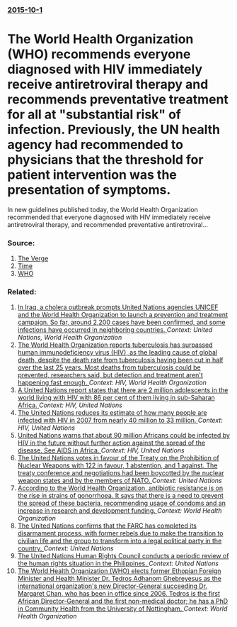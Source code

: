### [2015-10-1](/news/2015/10/1/index.md)

# The World Health Organization (WHO) recommends everyone diagnosed with HIV immediately receive antiretroviral therapy and recommends preventative treatment for all at "substantial risk" of infection. Previously, the UN health agency had recommended to physicians that the threshold for patient intervention was the presentation of symptoms. 

In new guidelines published today, the World Health Organization recommended that everyone diagnosed with HIV immediately receive antiretroviral therapy, and recommended preventative antiretroviral...


### Source:

1. [The Verge](http://www.theverge.com/2015/9/30/9423119/who-hiv-antiretroviral-treatment)
2. [Time](http://time.com/4056153/hiv-treatment-aids-who-world-health-organization/)
3. [WHO](http://www.who.int/mediacentre/news/releases/2015/hiv-treat-all-recommendation/en/)

### Related:

1. [ In Iraq, a cholera outbreak prompts United Nations agencies UNICEF and the World Health Organization to launch a prevention and treatment campaign.  So far, around 2,200 cases have been confirmed, and some infections have occurred in neighboring countries. ](/news/2015/11/7/in-iraq-a-cholera-outbreak-prompts-united-nations-agencies-unicef-and-the-world-health-organization-to-launch-a-prevention-and-treatment-c.md) _Context: United Nations, World Health Organization_
2. [The World Health Organization  reports tuberculosis has surpassed human immunodeficiency virus (HIV), as the leading cause of global death, despite the death rate from tuberculosis having been cut in half over the last 25 years. Most deaths from tuberculosis could be prevented, researchers said, but detection and treatment aren't happening fast enough. ](/news/2015/10/28/the-world-health-organization-reports-tuberculosis-has-surpassed-human-immunodeficiency-virus-hiv-as-the-leading-cause-of-global-death.md) _Context: HIV, World Health Organization_
3. [A United Nations report states that there are 2 million adolescents in the world living with HIV with 86 per cent of them living in sub-Saharan Africa. ](/news/2011/06/1/a-united-nations-report-states-that-there-are-2-million-adolescents-in-the-world-living-with-hiv-with-86-per-cent-of-them-living-in-sub-saha.md) _Context: HIV, United Nations_
4. [ The United Nations reduces its estimate of how many people are infected with HIV in 2007 from nearly 40 million to 33 million. ](/news/2007/11/20/the-united-nations-reduces-its-estimate-of-how-many-people-are-infected-with-hiv-in-2007-from-nearly-40-million-to-33-million.md) _Context: HIV, United Nations_
5. [ United Nations warns that about 90 million Africans could be infected by HIV in the future without further action against the spread of the disease. See AIDS in Africa. ](/news/2005/03/4/united-nations-warns-that-about-90-million-africans-could-be-infected-by-hiv-in-the-future-without-further-action-against-the-spread-of-the.md) _Context: HIV, United Nations_
6. [The United Nations votes in favour of the Treaty on the Prohibition of Nuclear Weapons with 122 in favour, 1 abstention, and 1 against. The treaty conference and negotiations had been boycotted by the nuclear weapon states and by the members of NATO. ](/news/2017/07/7/the-united-nations-votes-in-favour-of-the-treaty-on-the-prohibition-of-nuclear-weapons-with-122-in-favour-1-abstention-and-1-against-the.md) _Context: United Nations_
7. [According to the World Health Organization, antibiotic resistance is on the rise in strains of gonorrhoea. It says that there is a need to prevent the spread of these bacteria, recommending usage of condoms and an increase in research and development funding.  ](/news/2017/07/7/according-to-the-world-health-organization-antibiotic-resistance-is-on-the-rise-in-strains-of-gonorrhoea-it-says-that-there-is-a-need-to-p.md) _Context: World Health Organization_
8. [The United Nations confirms that the FARC has completed its disarmament process, with former rebels due to make the transition to civilian life and the group to transform into a legal political party in the country. ](/news/2017/06/26/the-united-nations-confirms-that-the-farc-has-completed-its-disarmament-process-with-former-rebels-due-to-make-the-transition-to-civilian-l.md) _Context: United Nations_
9. [The United Nations Human Rights Council conducts a periodic review of the human rights situation in the Philippines. ](/news/2017/05/8/the-united-nations-human-rights-council-conducts-a-periodic-review-of-the-human-rights-situation-in-the-philippines.md) _Context: United Nations_
10. [The World Health Organization (WHO) elects former Ethopian Foreign Minister and Health Minister Dr. Tedros Adhanom Ghebreyesus as the international organization's new Director-General succeeding Dr. Margaret Chan, who has been in office since 2006. Tedros is the first African Director-General and the first non-medical doctor; he has a PhD in Community Health from the University of Nottingham. ](/news/2017/05/23/the-world-health-organization-who-elects-former-ethopian-foreign-minister-and-health-minister-dr-tedros-adhanom-ghebreyesus-as-the-intern.md) _Context: World Health Organization_

